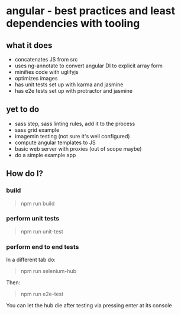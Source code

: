 # angular - best practices and least dependencies with tooling


## what it does

* concatenates JS from src
* uses ng-annotate to convert angular DI to explicit array form
* minifies code with uglifyjs
* optimizes images
* has unit tests set up with karma and jasmine
* has e2e tests set up with protractor and jasmine


## yet to do

* sass step, sass linting rules, add it to the process
* sass grid example
* imagemin testing (not sure it's well configured)
* compute angular templates to JS
* basic web server with proxies (out of scope maybe)
* do a simple example app


## How do I?

### build

> npm run build


### perform unit tests

> npm run unit-test


### perform end to end tests

In a different tab do:

> npm run selenium-hub


Then:

> npm run e2e-test


You can let the hub die after testing via pressing enter at its console

